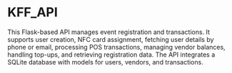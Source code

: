 # KFF_API
This Flask-based API manages event registration and transactions. It supports user creation, NFC card assignment, fetching user details by phone or email, processing POS transactions, managing vendor balances, handling top-ups, and retrieving registration data. The API integrates a SQLite database with models for users, vendors, and transactions.
